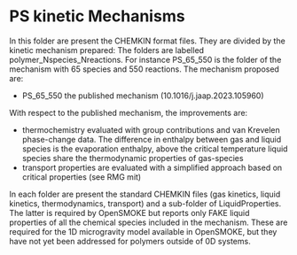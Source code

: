 # PS kinetic Mechanisms

In this folder are present the CHEMKIN format files.
They are divided by the kinetic mechanism prepared:
The folders are labelled polymer_Nspecies_Nreactions. For instance PS_65_550 
is the folder of the mechanism with 65 species and 550 reactions.
The mechanism proposed are:
- PS_65_550 the published mechanism (10.1016/j.jaap.2023.105960) 

With respect to the published mechanism, the improvements are:
- thermochemistry evaluated with group contributions and van Krevelen phase-change
   data. The difference in enthalpy between gas and liquid species is the 
   evaporation enthalpy, above the critical temperature liquid species share
   the thermodynamic properties of gas-species
- transport properties are evaluated with a simplified approach based on critical
   properties (see RMG mit)

In each folder are present the standard CHEMKIN files (gas kinetics, liquid kinetics, 
thermodynamics, transport) and a sub-folder of LiquidProperties.
The latter is required by OpenSMOKE but reports only FAKE liquid properties of
all the chemical species included in the mechanism. These are required for the 
1D microgravity model available in OpenSMOKE, but they have not yet been addressed 
for polymers outside of 0D systems.  
 
